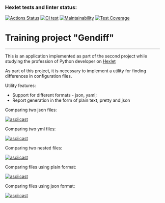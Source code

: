 ### Hexlet tests and linter status:
[![Actions Status](https://github.com/Arrcontender/python-project-lvl2/workflows/hexlet-check/badge.svg)](https://github.com/Arrcontender/python-project-lvl2/actions)
[![CI test](https://github.com/Arrcontender/python-project-lvl2/actions/workflows/main.yml/badge.svg)](https://github.com/Arrcontender/python-project-lvl2/actions/workflows/main.yml)
[![Maintainability](https://api.codeclimate.com/v1/badges/8245297654213ea4f43b/maintainability)](https://codeclimate.com/github/Arrcontender/python-project-lvl2/maintainability)
[![Test Coverage](https://api.codeclimate.com/v1/badges/8245297654213ea4f43b/test_coverage)](https://codeclimate.com/github/Arrcontender/python-project-lvl2/test_coverage)

# Training project "Gendiff"

---

This is an application implemented as part of the second project while studying the profession of Python developer on [Hexlet](https://ru.hexlet.io)

As part of this project, it is necessary to implement a utility for finding differences in configuration files.

Utility features:

* Support for different formats - json, yaml;
* Report generation in the form of plain text, pretty and json


Comparing two json files:

[![asciicast](https://asciinema.org/a/WS9DL7avP2Blb15sX0lyuvGaA.svg)](https://asciinema.org/a/WS9DL7avP2Blb15sX0lyuvGaA)

Comparing two yml files:

[![asciicast](https://asciinema.org/a/rW1jrYOEdWX0MNDrMSiwNChxm.svg)](https://asciinema.org/a/rW1jrYOEdWX0MNDrMSiwNChxm)

Comparing two nested files:

[![asciicast](https://asciinema.org/a/JnfGv8ljxEVTLN7be542a0q8c.svg)](https://asciinema.org/a/JnfGv8ljxEVTLN7be542a0q8c)

Comparing files using plain format:

[![asciicast](https://asciinema.org/a/Q64LmlnTy4uJDKtVLYS9C8xiO.svg)](https://asciinema.org/a/Q64LmlnTy4uJDKtVLYS9C8xiO)

Comparing files using json format:

[![asciicast](https://asciinema.org/a/2wMBEI4qUeJPklkrVHnj9DVsy.svg)](https://asciinema.org/a/2wMBEI4qUeJPklkrVHnj9DVsy)

